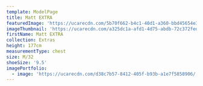 ```yaml
---
template: ModelPage
title: Matt EXTRA
featuredImage: 'https://ucarecdn.com/5b70f662-b4c1-40d1-a360-bbd45654e3cd/'
imageThumbnail: 'https://ucarecdn.com/a325dc1a-afd1-4d75-abdb-72c372fed659/-/preview/'
firstName: Matt EXTRA
collection: Extras
height: 177cm
measurementType: chest
size: M/32
shoeSize: '9.5'
imagePortfolio:
  - image: 'https://ucarecdn.com/d38c7b57-8412-405f-b93b-a1e7f5858906/'
---
```


